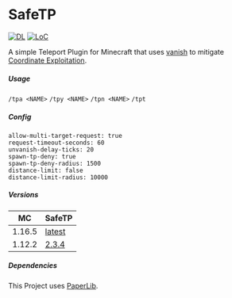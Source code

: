 # SafeTP

[![DL](https://img.shields.io/github/downloads/nothub/SafeTP/total?label=DL&style=popout-square)](https://github.com/nothub/SafeTP/releases/latest)
[![LoC](https://img.shields.io/tokei/lines/github/nothub/SafeTP?label=LoC&style=popout-square)](https://github.com/nothub/SafeTP)

A simple Teleport Plugin for Minecraft that uses [vanish](https://hub.spigotmc.org/javadocs/spigot/org/bukkit/entity/Player.html#hidePlayer-org.bukkit.plugin.Plugin-org.bukkit.entity.Player-)
to mitigate [Coordinate Exploitation](https://2b2t.miraheze.org/wiki/Coordinate_Exploits#Debug_Exploit/).

##### Usage
`/tpa <NAME>` `/tpy <NAME>` `/tpn <NAME>` `/tpt`

##### Config
```
allow-multi-target-request: true
request-timeout-seconds: 60
unvanish-delay-ticks: 20
spawn-tp-deny: true
spawn-tp-deny-radius: 1500
distance-limit: false
distance-limit-radius: 10000
```

##### Versions
| MC     | SafeTP                                                       |
| ------ | ------------------------------------------------------------ |
| 1.16.5 | [latest](https://github.com/nothub/SafeTP/releases/latest)   |
| 1.12.2 | [2.3.4](https://github.com/nothub/SafeTP/releases/tag/2.3.4) |

##### Dependencies
This Project uses [PaperLib](https://github.com/PaperMC/PaperLib).
